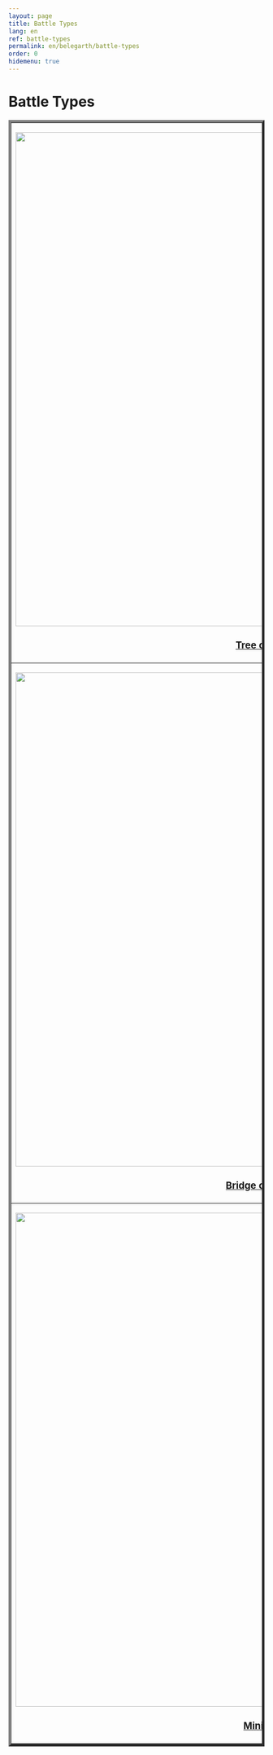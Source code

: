 ```yaml
---
layout: page
title: Battle Types
lang: en
ref: battle-types
permalink: en/belegarth/battle-types
order: 0
hidemenu: true
---
```


# Battle Types
<center>

<table border="5" width="970" align="center">
<tbody>
<tr>
<td scope="rowgroup">
<p class="table-cell-margin">
	<img class="cell-img" src="../../images/tree-of-life.JPG" width="970"/>
</p>
<h3 style="text-align: center;"><a href="tree-of-life">Tree of Life</a></h3>
</td>
<td scope="row">
<p class="table-cell-margin">
	<img class="cell-img" src="/images/king1.JPG"  width="970"/></p>
<h3 style="text-align: center;"><a href="team-battle">Team Battle (King)</a></h3>
</td>
</tr>
<tr>
<td scope="rowgroup">
<p class="table-cell-margin">
	<img class="cell-img" src="/images/bridge-of-doom.jpg" width="970"/>
</p>
<h3 style="text-align: center;"><a href="bridge-of-doom">Bridge of Doom</a></h3>
</td>
<td scope="row">
<p class="table-cell-margin">
	<img class="cell-img" src="/images/duel.jpg"  width="970"/></p>
<h3 style="text-align: center;"><a href="duels">Duels</a></h3>
</td>
</tr>
<tr>
<td scope="rowgroup">
<p class="table-cell-margin">
	<img class="cell-img" src="/images/minions.jpg" width="970"/>
</p>
<h3 style="text-align: center;"><a href="minions">Minions</a></h3>
</td>
<td scope="row">
<p class="table-cell-margin">
	<img class="cell-img" src="/images/vampires.jpg"  width="970"/></p>
<h3 style="text-align: center;"><a href="vampires">Vampires</a></h3>
</td>
</tr>
</tbody>
</table>

</center>
